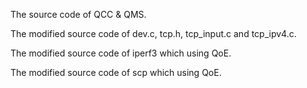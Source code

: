 The source code of QCC & QMS.

The modified source code of dev.c, tcp.h, tcp_input.c and tcp_ipv4.c.

The modified source code of iperf3 which using QoE.

The modified source code of scp which using QoE.
